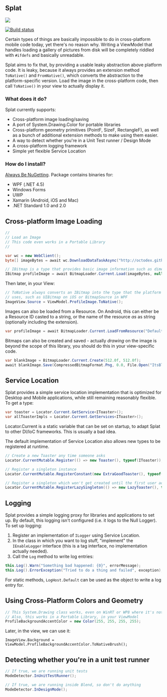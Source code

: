 ## Splat

![](http://f.cl.ly/items/1307401C3x2g3F2p2Z36/Logo.png)

[![Build status](https://ci.appveyor.com/api/projects/status/github/reactiveui/splat)](https://ci.appveyor.com/project/ghuntley/splat)

Certain types of things are basically impossible to do in cross-platform
mobile code today, yet there's no reason why. Writing a ViewModel that handles
loading a gallery of pictures from disk will be completely riddled with
`#ifdefs` and basically unreadable.

Splat aims to fix that, by providing a usable leaky abstraction above platform
code. It is leaky, because it always provides an extension method `ToNative()`
and `FromNative()`, which converts the abstraction to the platform-specific
version. Load the image in the cross-platform code, then call `ToNative()` in
your view to actually display it.

### What does it do?

Splat currently supports:

* Cross-platform image loading/saving
* A port of System.Drawing.Color for portable libraries
* Cross-platform geometry primitives (PointF, SizeF, RectangleF), as well as a bunch of
  additional extension methods to make using them easier.
* A way to detect whether you're in a Unit Test runner / Design Mode
* A cross-platform logging framework
* Simple yet flexible Service Location

### How do I install?

[Always Be NuGetting](https://nuget.org/packages/Splat/). Package contains binaries for:

* WPF (.NET 4.5)
* Windows Forms
* UWP
* Xamarin (Android, iOS and Mac)
* .NET Standard 1.0 and 2.0

## Cross-platform Image Loading

```cs
//
// Load an Image
// This code even works in a Portable Library
//

var wc = new WebClient();
byte[] imageBytes = await wc.DownloadDataTaskAsync("http://octodex.github.com/images/Professortocat_v2.png");

// IBitmap is a type that provides basic image information such as dimensions
IBitmap profileImage = await BitmapLoader.Current.Load(imageBytes, null /* Use original width */, null /* Use original height */);
```

Then later, in your View:

```cs
// ToNative always converts an IBitmap into the type that the platform
// uses, such as UIBitmap on iOS or BitmapSource in WPF
ImageView.Source = ViewModel.ProfileImage.ToNative();
```

Images can also be loaded from a Resource. On Android, this can either be a
Resource ID casted to a string, or the name of the resource *as* as string
(optionally including the extension).

```cs
var profileImage = await BitmapLoader.Current.LoadFromResource("DefaultAvatar.png", null, null);
```

Bitmaps can also be created and saved - actually *drawing* on the image is
beyond the scope of this library, you should do this in your view-specific
code.

```cs
var blankImage = BitmapLoader.Current.Create(512.0f, 512.0f);
await blankImage.Save(CompressedBitmapFormat.Png, 0.0, File.Open("ItsBlank.png"));
```

## Service Location

Splat provides a simple service location implementation that is optimized for
Desktop and Mobile applications, while still remaining reasonably flexible. To
get a type:

```cs
var toaster = Locator.Current.GetService<IToaster>();
var allToasterImpls = Locator.Current.GetServices<IToaster>();
```

Locator.Current is a static variable that can be set on startup, to adapt Splat
to other DI/IoC frameworks. This is usually a bad idea.

The default implementation of Service Location also allows new types to be
registered at runtime.

```cs
// Create a new Toaster any time someone asks
Locator.CurrentMutable.Register(() => new Toaster(), typeof(IToaster));

// Register a singleton instance
Locator.CurrentMutable.RegisterConstant(new ExtraGoodToaster(), typeof(IToaster));

// Register a singleton which won't get created until the first user accesses it
Locator.CurrentMutable.RegisterLazySingleton(() => new LazyToaster(), typeof(IToaster));
```

## Logging

Splat provides a simple logging proxy for libraries and applications to set up.
By default, this logging isn't configured (i.e. it logs to the Null Logger). To
set up logging:

1. Register an implementation of `ILogger` using Service Location.
1. In the class in which you want to log stuff, "implement" the `IEnableLogger`
   interface (this is a tag interface, no implementation actually needed).
1. Call the `Log` method to write log entries:

```cs
this.Log().Warn("Something bad happened: {0}", errorMessage);
this.Log().ErrorException("Tried to do a thing and failed", exception);
```

For static methods, `LogHost.Default` can be used as the object to write a log
entry for. 

## Using Cross-Platform Colors and Geometry

```cs
// This System.Drawing class works, even on WinRT or WP8 where it's not supposed to exist
// Also, this works in a Portable Library, in your ViewModel
ProfileBackgroundAccentColor = new Color(255, 255, 255, 255);
```

Later, in the view, we can use it:

```
ImageView.Background = ViewModel.ProfileBackgroundAccentColor.ToNativeBrush();
```

## Detecting whether you're in a unit test runner

```cs
// If true, we are running unit tests
ModeDetector.InUnitTestRunner();  

// If true, we are running inside Blend, so don't do anything
ModeDetector.InDesignMode();
```
